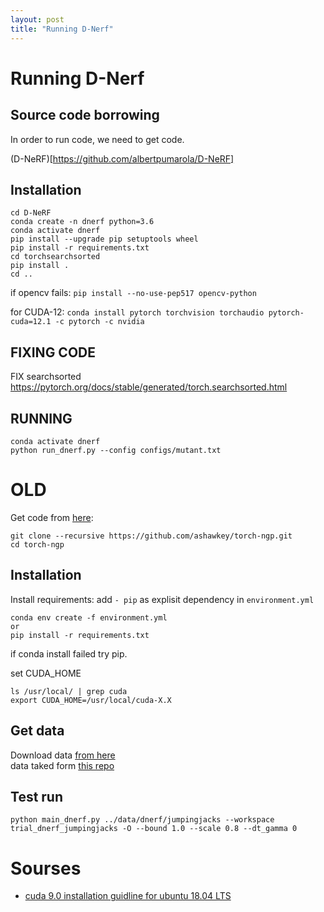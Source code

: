 ```yaml
---
layout: post
title: "Running D-Nerf"
---
```

# Running D-Nerf

## Source code borrowing
In order to run code, we need to get code.

(D-NeRF)[https://github.com/albertpumarola/D-NeRF]

## Installation
```
cd D-NeRF
conda create -n dnerf python=3.6
conda activate dnerf
pip install --upgrade pip setuptools wheel
pip install -r requirements.txt
cd torchsearchsorted
pip install .
cd ..
```
if opencv fails: `pip install --no-use-pep517 opencv-python`

for CUDA-12:
`conda install pytorch torchvision torchaudio pytorch-cuda=12.1 -c pytorch -c nvidia`


## FIXING CODE
FIX searchsorted  
https://pytorch.org/docs/stable/generated/torch.searchsorted.html


## RUNNING
```
conda activate dnerf
python run_dnerf.py --config configs/mutant.txt
```



# OLD


Get code from [here](https://github.com/ashawkey/torch-ngp):
```
git clone --recursive https://github.com/ashawkey/torch-ngp.git
cd torch-ngp
```

## Installation

Install requirements:
add `- pip` as explisit dependency in `environment.yml`  
```
conda env create -f environment.yml
or
pip install -r requirements.txt
```
if conda install failed try pip.

set CUDA_HOME
```
ls /usr/local/ | grep cuda
export CUDA_HOME=/usr/local/cuda-X.X
```


## Get data
Download data [from here](https://www.dropbox.com/s/0bf6fl0ye2vz3vr/data.zip?dl=0)  
data taked form [this repo](https://github.com/albertpumarola/D-NeRF?tab=readme-ov-file)
 
## Test run
```
python main_dnerf.py ../data/dnerf/jumpingjacks --workspace trial_dnerf_jumpingjacks -O --bound 1.0 --scale 0.8 --dt_gamma 0

```

# Sourses
- [cuda 9.0 installation guidline for ubuntu 18.04 LTS](https://gist.github.com/Brainiarc7/470a57e5c9fc9ab9f9c4e042d5941a40)  

